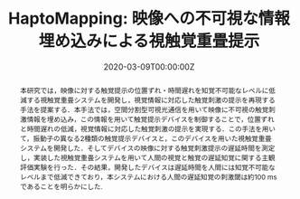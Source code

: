 ---
title: "HaptoMapping: 映像への不可視な情報埋め込みによる視触覚重畳提示"
authors:
- 宮武大和
- 平木剛史
- 前田智祐
- 岩井大輔
- 佐藤宏介

date: "2020-03-09T00:00:00Z"
doi: ""

# Schedule page publish date (NOT publication's date).
publishDate: "2020-09-14T00:00:00Z"

# Publication type.
# Legend: 
# 0 = Uncategorized
# 1 = Journal paper 
# 2 = Journal JP
# 3 = Conference Oral
# 4 = Conference demo
# 5 = Conference jp
# 6 = Book
# 7 = Book section
# 8 = Patent
publication_types: ["5"]

# Publication name and optional abbreviated publication name.
publication: "情報処理学会 インタラクション2020論文集"
# publication_short: EuroHaptics 2020

abstract: 本研究では，映像に対する触覚提示の位置ずれ・時間遅れを知覚不可能なレベルに低減する視触覚重畳システムを開発し，視覚情報に対応した触覚刺激の提示を再現する手法を提案する．本手法では，空間分割型可視光通信を用いて映像に不可視の触覚刺激情報を埋め込み，この情報を用いて触覚提示デバイスを制御することで，位置ずれと時間遅れの低減，視覚情報に対応した触覚刺激の提示を実現する．この手法を用いて，振動子の異なる2種類の触覚提示デバイスと，このデバイスを用いた視触覚重畳システムを開発した．そしてデバイスの映像に対する触覚刺激提示の遅延時間を測定し，実装した視触覚重畳システムを用いて人間の視覚と触覚の遅延知覚に関する主観評価実験を行った．その結果，開発したデバイスは遅延時間を人間には知覚不可能なレベルまで低減できており，本システムにおける人間の遅延知覚の刺激閾は約100 msであることを明らかにした.

# Summary. An optional shortened abstract.
summary: 
tags:
featured: true

#url_pdf: "files/miyatake_interaction.pdf"

# Featured image
# To use, add an image named `featured.jpg/png` to your page's folder. 


# Associated Projects (optional).
#   Associate this publication with one or more of your projects.
#   Simply enter your project's folder or file name without extension.
#   E.g. `internal-project` references `content/project/internal-project/index.md`.
#   Otherwise, set `projects: []`.
projects:
- HaptoMapping

# Slides (optional).
#   Associate this publication with Markdown slides.
#   Simply enter your slide deck's filename without extension.
#   E.g. `slides: "example"` references `content/slides/example/index.md`.
#   Otherwise, set `slides: ""`.
# slides: example
---